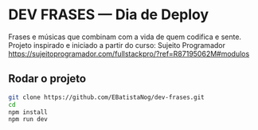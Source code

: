 # DEV FRASES — Dia de Deploy
Frases e músicas que combinam com a vida de quem codifica e sente.
Projeto inspirado e iniciado a partir do curso: Sujeito Programador https://sujeitoprogramador.com/fullstackpro/?ref=R87195062M#modulos

## Rodar o projeto
```bash
git clone https://github.com/EBatistaNog/dev-frases.git
cd
npm install
npm run dev